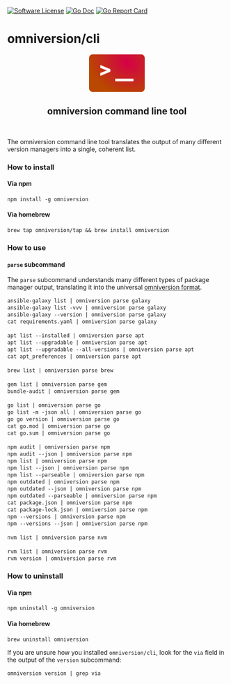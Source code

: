 [![Software License](https://img.shields.io/badge/license-AGPL--3.0-green.svg?style=for-the-badge)](https://github.com/omniversion/omniversion/LICENSE)
[![Go Doc](https://img.shields.io/badge/godoc-reference-blue.svg?style=for-the-badge)](http://godoc.org/github.com/omniversion/omniversion/cli)
[![Go Report Card](https://goreportcard.com/badge/github.com/omniversion/omniversion/cli?style=for-the-badge)](https://goreportcard.com/report/github.com/omniversion/omniversion/cli)

# omniversion/cli

<!--suppress HtmlDeprecatedAttribute -->
<div align="center">
    <img src="../docs/assets/omniversion_cli.png" width="128" height="86" alt="omniversion logo" />
    <h2 align="center">omniversion command line tool</h2>
    <br />
</div>

The omniversion command line tool translates the output of many different version managers into a single, coherent list.

### How to install

#### Via npm
```shell
npm install -g omniversion
```

#### Via homebrew
```shell
brew tap omniversion/tap && brew install omniversion
```

### How to use

#### `parse` subcommand

The `parse` subcommand understands many different types of package manager output, translating it into the universal [omniversion format](../docs/MODELS.md).
```shell
ansible-galaxy list | omniversion parse galaxy
ansible-galaxy list -vvv | omniversion parse galaxy
ansible-galaxy --version | omniversion parse galaxy
cat requirements.yaml | omniversion parse galaxy

apt list --installed | omniversion parse apt
apt list --upgradable | omniversion parse apt
apt list --upgradable --all-versions | omniversion parse apt
cat apt_preferences | omniversion parse apt

brew list | omniversion parse brew

gem list | omniversion parse gem
bundle-audit | omniversion parse gem

go list | omniversion parse go
go list -m -json all | omniversion parse go
go go version | omniversion parse go
cat go.mod | omniversion parse go
cat go.sum | omniversion parse go

npm audit | omniversion parse npm
npm audit --json | omniversion parse npm
npm list | omniversion parse npm
npm list --json | omniversion parse npm
npm list --parseable | omniversion parse npm
npm outdated | omniversion parse npm
npm outdated --json | omniversion parse npm
npm outdated --parseable | omniversion parse npm
cat package.json | omniversion parse npm
cat package-lock.json | omniversion parse npm
npm --versions | omniversion parse npm
npm --versions --json | omniversion parse npm

nvm list | omniversion parse nvm

rvm list | omniversion parse rvm
rvm version | omniversion parse rvm
```

### How to uninstall

#### Via npm
```shell
npm uninstall -g omniversion
```

#### Via homebrew
```shell
brew uninstall omniversion
```

If you are unsure how you installed `omniversion/cli`, look for the `via` field in the output of the `version` subcommand:
```shell
omniversion version | grep via
```